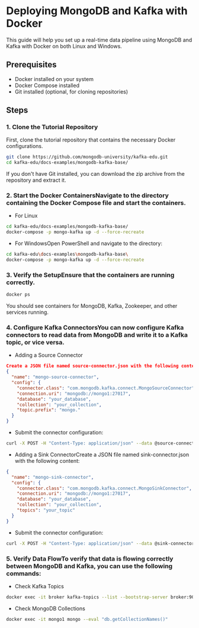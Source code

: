 # Deploying MongoDB and Kafka with Docker

This guide will help you set up a real-time data pipeline using MongoDB and Kafka with Docker on both Linux and Windows.

## Prerequisites

- Docker installed on your system
- Docker Compose installed
- Git installed (optional, for cloning repositories)

## Steps

### 1. Clone the Tutorial Repository

First, clone the tutorial repository that contains the necessary Docker configurations.

```bash
git clone https://github.com/mongodb-university/kafka-edu.git
cd kafka-edu/docs-examples/mongodb-kafka-base/
```

If you don't have Git installed, you can download the zip archive from the repository and extract it.


### 2. Start the Docker ContainersNavigate to the directory containing the Docker Compose file and start the containers.
- For Linux

```bash
cd kafka-edu/docs-examples/mongodb-kafka-base/
docker-compose -p mongo-kafka up -d --force-recreate
```

- For WindowsOpen PowerShell and navigate to the directory:

```bash
cd kafka-edu\docs-examples\mongodb-kafka-base\
docker-compose -p mongo-kafka up -d --force-recreate
```

### 3. Verify the SetupEnsure that the containers are running correctly.

```bash
docker ps
```
You should see containers for MongoDB, Kafka, Zookeeper, and other services running.

### 4. Configure Kafka ConnectorsYou can now configure Kafka connectors to read data from MongoDB and write it to a Kafka topic, or vice versa.

- Adding a Source Connector

```Json
Create a JSON file named source-connector.json with the following content:
{
  "name": "mongo-source-connector",
  "config": {
    "connector.class": "com.mongodb.kafka.connect.MongoSourceConnector",
    "connection.uri": "mongodb://mongo1:27017",
    "database": "your_database",
    "collection": "your_collection",
    "topic.prefix": "mongo."
  }
}
```

- Submit the connector configuration:

```bash
curl -X POST -H "Content-Type: application/json" --data @source-connector.json http://localhost:8083/connectors
```

- Adding a Sink ConnectorCreate a JSON file named sink-connector.json with the following content:

```Json
{
  "name": "mongo-sink-connector",
  "config": {
    "connector.class": "com.mongodb.kafka.connect.MongoSinkConnector",
    "connection.uri": "mongodb://mongo1:27017",
    "database": "your_database",
    "collection": "your_collection",
    "topics": "your_topic"
  }
}
```

- Submit the connector configuration:

```bash
curl -X POST -H "Content-Type: application/json" --data @sink-connector.json http://localhost:8083/connectors
```

### 5. Verify Data FlowTo verify that data is flowing correctly between MongoDB and Kafka, you can use the following commands:
- Check Kafka Topics
```bash
docker exec -it broker kafka-topics --list --bootstrap-server broker:9092
```

- Check MongoDB Collections
```bash
docker exec -it mongo1 mongo --eval "db.getCollectionNames()"
```


